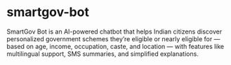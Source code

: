 # smartgov-bot
SmartGov Bot is an AI-powered chatbot that helps Indian citizens discover personalized government schemes they’re eligible or nearly eligible for — based on age, income, occupation, caste, and location — with features like multilingual support, SMS summaries, and simplified explanations.

